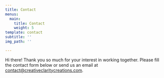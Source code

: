 ```yaml
---
title: Contact
menus:
  main:
    title: Contact
    weight: 5
template: contact
subtitle: ''
img_path: ''

---
```

Hi there! Thank you so much for your interest in working together. Please fill the contact form below or send us an email at [contact@creativeclaritycreations.com](mailto:contact@creativeclaritycreations.com).